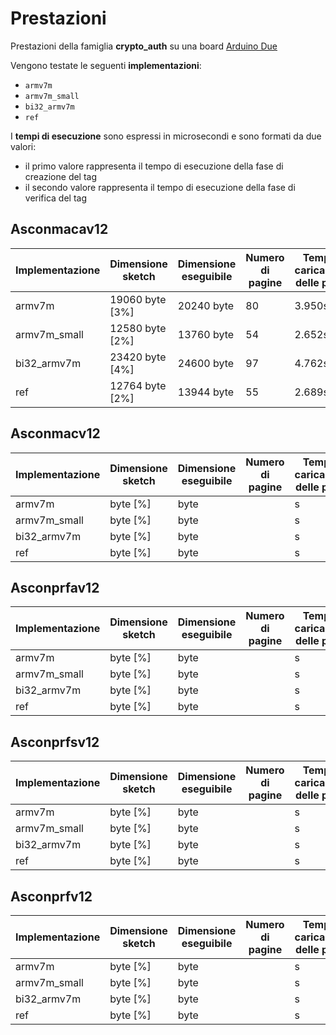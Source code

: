 # Prestazioni

Prestazioni della famiglia **crypto_auth** su una board [Arduino Due](https://docs.arduino.cc/hardware/due)

Vengono testate le seguenti **implementazioni**:
* `armv7m`
* `armv7m_small`
* `bi32_armv7m`
* `ref`

I **tempi di esecuzione** sono espressi in microsecondi e sono formati da due valori:
* il primo valore rappresenta il tempo di esecuzione della fase di creazione del tag
* il secondo valore rappresenta il tempo di esecuzione della fase di verifica del tag

## Asconmacav12

| Implementazione | Dimensione sketch | Dimensione eseguibile | Numero di pagine | Tempo di caricamento delle pagine |
| --------------- | ----------------- | --------------------- | ---------------- | --------------------------------- | 
| armv7m          | 19060 byte [3%]   | 20240 byte            | 80               | 3.950s                            | 
| armv7m_small    | 12580 byte [2%]   | 13760 byte            | 54               | 2.652s                            | 
| bi32_armv7m     | 23420 byte [4%]   | 24600 byte            | 97               | 4.762s                            | 
| ref             | 12764 byte [2%]   | 13944 byte            | 55               | 2.689s                            | 

## Asconmacv12

| Implementazione | Dimensione sketch | Dimensione eseguibile | Numero di pagine | Tempo di caricamento delle pagine |
| --------------- | ----------------- | --------------------- | ---------------- | --------------------------------- | 
| armv7m          |  byte [%]   |  byte            |                | s                            | 
| armv7m_small    |  byte [%]   |  byte            |                | s                            | 
| bi32_armv7m     |  byte [%]   |  byte            |                | s                            | 
| ref             |  byte [%]   |  byte            |                | s                            | 

## Asconprfav12

| Implementazione | Dimensione sketch | Dimensione eseguibile | Numero di pagine | Tempo di caricamento delle pagine |
| --------------- | ----------------- | --------------------- | ---------------- | --------------------------------- | 
| armv7m          |  byte [%]   |  byte            |                | s                            | 
| armv7m_small    |  byte [%]   |  byte            |                | s                            | 
| bi32_armv7m     |  byte [%]   |  byte            |                | s                            | 
| ref             |  byte [%]   |  byte            |                | s                            | 

## Asconprfsv12

| Implementazione | Dimensione sketch | Dimensione eseguibile | Numero di pagine | Tempo di caricamento delle pagine |
| --------------- | ----------------- | --------------------- | ---------------- | --------------------------------- | 
| armv7m          |  byte [%]   |  byte            |                | s                            | 
| armv7m_small    |  byte [%]   |  byte            |                | s                            | 
| bi32_armv7m     |  byte [%]   |  byte            |                | s                            | 
| ref             |  byte [%]   |  byte            |                | s                            | 

## Asconprfv12

| Implementazione | Dimensione sketch | Dimensione eseguibile | Numero di pagine | Tempo di caricamento delle pagine |
| --------------- | ----------------- | --------------------- | ---------------- | --------------------------------- | 
| armv7m          |  byte [%]   |  byte            |                | s                            | 
| armv7m_small    |  byte [%]   |  byte            |                | s                            | 
| bi32_armv7m     |  byte [%]   |  byte            |                | s                            | 
| ref             |  byte [%]   |  byte            |                | s                            | 
